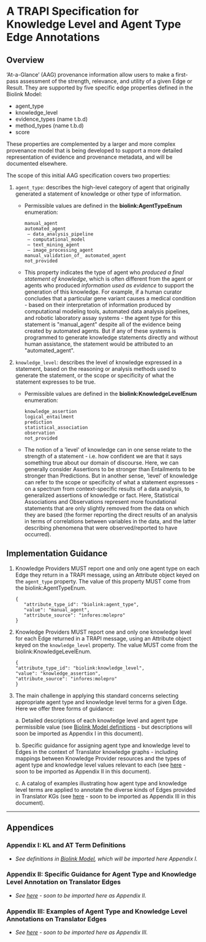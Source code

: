 # A TRAPI Specification for Knowledge Level and Agent Type Edge Annotations

## Overview
‘At-a-Glance’ (AAG) provenance information allow users to make a first-pass assessment of the strength, relevance, and utility of a given Edge or Result. They are supported by five specific edge properties defined in the Biolink Model:
- agent_type
- knowledge_level
- evidence_types (name t.b.d)
- method_types (name t.b.d)
- score

These properties are complemented by a larger and more complex provenance model that is being developed to support a more detailed representation of evidence and provenance metadata, and will be documented elsewhere.
   
The scope of this initial AAG specification covers two properties: 
1. `agent_type`: describes the high-level category of agent that originally generated a statement of knowledge or other type of information. 
     - Permissible values are defined in the **biolink:AgentTypeEnum** enumeration:

           manual_agent
           automated_agent
            — data_analysis_pipeline
            — computational_model
            — text_mining_agent
            — image_processing_agent
           manual_validation_of_ automated_agent
           not_provided
        
     - This property indicates the type of agent who *produced a final statement of knowledge*, which is often different from the agent or agents who produced *information used as evidence* to support the generation of this knowledge. For example, if a human curator concludes that a particular gene variant causes a medical condition - based on their interpretation of information produced by computational modeling tools, automated data analysis pipelines, and robotic laboratory assay systems - the agent type for this statement is "manual_agent" despite all of the evidence being created by automated agents. But if any of these systems is programmed to generate knowledge statements directly and without human assistance, the statement would be attributed to an "automated_agent".

2. `knowledge_level`: describes the level of knowledge expressed in a statement, based on the reasoning or analysis methods used to generate the statement, or the scope or specificity of what the statement expresses to be true. 
     - Permissible values are defined in the **biolink:KnowledgeLevelEnum** enumeration:

           knowledge_assertion
           logical_entailment
           prediction
           statistical_association
           observation
           not_provided

     - The notion of a 'level' of knowledge can in one sense relate to the strength of a statement - i.e. how confident we are that it says something true about our domain of discourse. Here, we can generally consider Assertions to be stronger than Entailments to be stronger than Predictions. But in another sense, 'level' of knowledge can refer to the scope or specificity of what a statement expresses -  on a spectrum from context-specific results of a data analysis, to generalized assertions of knowledge or fact. Here, Statistical Associations and Observations represent more foundational statements that are only slightly removed from the data on which they are based (the former reporting the direct results of an analysis in terms of correlations between variables in the data, and the latter describing phenomena that were observed/reported to have occurred).



## Implementation Guidance

1. Knowledge Providers MUST report one and only one agent type on each Edge they return in a TRAPI message, using an Attribute object keyed on the `agent_type` property. The value of this property MUST come from the biolink:AgentTypeEnum.

       {
          "attribute_type_id": "biolink:agent_type",
          "value": "manual_agent",
          "attribute_source": "infores:molepro"
       }

2. Knowledge Providers MUST report one and only one knowledge level for each Edge returned in a TRAPI message, using an Attribute object keyed on the  `knowledge_level` property. The value MUST come from the biolink:KnowledgeLevelEnum.

       {   
       "attribute_type_id": "biolink:knowledge_level",
       "value": "knowledge_assertion",
       "attribute_source": "infores:molepro"
       }

3. The main challenge in applying this standard concerns selecting appropriate agent type and knowledge level terms for a given Edge.  Here we offer three forms of guidance:  
  
   a. Detailed descriptions of each knowledge level and agent type permissible value (see [Biolink Model definitions](https://github.com/biolink/biolink-model/blob/knowledge_level_agent_type/biolink-model.yaml) - but descriptions will soon be imported as Appendix I in this document).  
     
   b. Specific guidance for assigning agent type and knowledge level to Edges in the context of Translator knowledge graphs - including mappings between Knowledge Provider resources and the types of agent type and knowledge level values relevant to each  (see [here](https://docs.google.com/document/d/1_Iol_nQhONsRyQp6ibDUBbtiY0zp7Txbs7mg6xSMXSU/edit#heading=h.1ptdqc6t27xt) - soon to be imported as Appendix II in this document).  
     
   c. A catalog of examples illustrating how agent type and knowledge level terms are applied to annotate the diverse kinds of Edges provided in Translator KGs (see [here](https://docs.google.com/document/d/1_Iol_nQhONsRyQp6ibDUBbtiY0zp7Txbs7mg6xSMXSU/edit#heading=h.g44g32y7i8lo) - soon to be imported as Appendix III in this document).  


----------


## Appendices

### Appendix I: KL and AT Term Definitions 
- *See definitions in [Biolink Model](https://github.com/biolink/biolink-model/blob/master/biolink-model.yaml), which will be imported here Appendix I.*
  
  
### Appendix II: Specific Guidance for Agent Type and Knowledge Level Annotation on Translator Edges
- *See [here](https://docs.google.com/document/d/1_Iol_nQhONsRyQp6ibDUBbtiY0zp7Txbs7mg6xSMXSU/edit#heading=h.1ptdqc6t27xt) - soon to be imported here as Appendix II.*
  
  
### Appendix III: Examples of Agent Type and Knowledge Level Annotations on Translator Edges
- *See [here](https://docs.google.com/document/d/1_Iol_nQhONsRyQp6ibDUBbtiY0zp7Txbs7mg6xSMXSU/edit#heading=h.g44g32y7i8lo) - soon to be imported here as Appendix III.*
